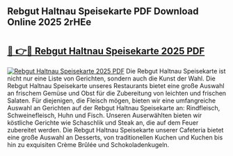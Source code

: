 ## Rebgut Haltnau Speisekarte PDF Download Online 2025 2rHEe

# <h2><a href="http://gc9wxs4.nevu.top/?p=Rebgut+Haltnau+Speisekarte">🔗 👉🔴 Rebgut Haltnau Speisekarte 2025 PDF</a></h2>

[![Rebgut Haltnau Speisekarte 2025 PDF](https://i.imgur.com/dBaPXMq.png)](http://gc9wxs4.nevu.top/?p=Rebgut+Haltnau+Speisekarte)
Die Rebgut Haltnau Speisekarte ist nicht nur eine Liste von Gerichten, sondern auch die Kunst der Wahl. Die Rebgut Haltnau Speisekarte unseres Restaurants bietet eine große Auswahl an frischem Gemüse und Obst für die Zubereitung von leichten und frischen Salaten. Für diejenigen, die Fleisch mögen, bieten wir eine umfangreiche Auswahl an Gerichten auf der Rebgut Haltnau Speisekarte an: Rindfleisch, Schweinefleisch, Huhn und Fisch. Unseren Auserwählten bieten wir köstliche Gerichte wie Schaschlik und Steak an, die auf dem Feuer zubereitet werden. Die Rebgut Haltnau Speisekarte unserer Cafeteria bietet eine große Auswahl an Desserts, von traditionellen Kuchen und Kuchen bis hin zu exquisiten Crème Brûlée und Schokoladenkugeln.
